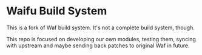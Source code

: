 # Waifu Build System

This is a fork of Waf build system. It's not a complete build system, though.

This repo is focused on developing our own modules, testing them, syncing with upstream and maybe sending back patches to original Waf in future.
